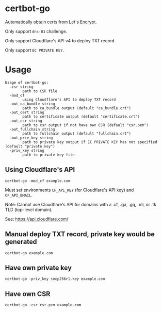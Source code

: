 # certbot-go
Automatically obtain certs from Let's Encrypt.

Only support `dns-01` challenge.

Only support Cloudflare's API v4 to deploy TXT record.

Only support `EC PRIVATE KEY`.

# Usage
```
Usage of certbot-go:
  -csr string
    	path to CSR file
  -mod_cf
    	using Cloudflare's API to deploy TXT record
  -out_ca_bundle string
    	path to ca_bundle output (default "ca_bundle.crt")
  -out_cert string
    	path to certificate output (default "certificate.crt")
  -out_csr string
    	path to csr output if not have own CSR (default "csr.pem")
  -out_fullchain string
    	path to fullchain output (default "fullchain.crt")
  -out_priv_key string
    	path to private key output if EC PRIVATE KEY has not specified (default "private.key")
  -priv_key string
    	path to private key file
```

## Using Cloudflare's API
```
certbot-go -mod_cf example.com
```
Must set environments `CF_API_KEY` (for Cloudflare's API key) and `CF_API_EMAIL`.

Note: Cannot use Cloudflare's API for domains with a .cf, .ga, .gq, .ml, or .tk TLD (top-level domain).

See: https://api.cloudflare.com/

## Manual deploy TXT record, private key would be generated
```
certbot-go example.com
```

## Have own private key
```
certbot-go -priv_key secp256r1.key example.com
```

## Have own CSR
```
certbot-go -csr csr.pem example.com
```